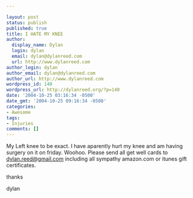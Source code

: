 ```yaml
---

layout: post
status: publish
published: true
title: I HATE MY KNEE
author:
  display_name: Dylan
  login: dylan
  email: dylan@dylanreed.com
  url: http://www.dylanreed.com
author_login: dylan
author_email: dylan@dylanreed.com
author_url: http://www.dylanreed.com
wordpress_id: 140
wordpress_url: http://dylanreed.org/?p=140
date: '2004-10-25 03:16:34 -0500'
date_gmt: '2004-10-25 09:16:34 -0500'
categories:
- Awesome
tags:
- Injuries
comments: []
---
```


My Left knee to be exact. I have aparently hurt my knee and am having surgery on it on friday. Woohoo. Please send all get well cards to dylan.reed@gmail.com including all sympathy amazon.com or itunes gift certificates.

thanks

dylan
